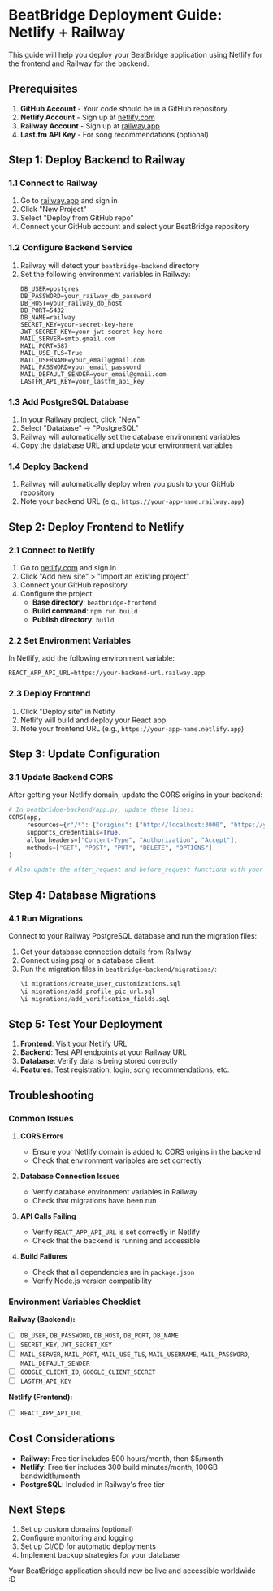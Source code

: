 # BeatBridge Deployment Guide: Netlify + Railway

This guide will help you deploy your BeatBridge application using Netlify for the frontend and Railway for the backend.

## Prerequisites

1. **GitHub Account** - Your code should be in a GitHub repository
2. **Netlify Account** - Sign up at [netlify.com](https://netlify.com)
3. **Railway Account** - Sign up at [railway.app](https://railway.app)
4. **Last.fm API Key** - For song recommendations (optional)

## Step 1: Deploy Backend to Railway

### 1.1 Connect to Railway
1. Go to [railway.app](https://railway.app) and sign in
2. Click "New Project"
3. Select "Deploy from GitHub repo"
4. Connect your GitHub account and select your BeatBridge repository

### 1.2 Configure Backend Service
1. Railway will detect your `beatbridge-backend` directory
2. Set the following environment variables in Railway:
   ```
   DB_USER=postgres
   DB_PASSWORD=your_railway_db_password
   DB_HOST=your_railway_db_host
   DB_PORT=5432
   DB_NAME=railway
   SECRET_KEY=your-secret-key-here
   JWT_SECRET_KEY=your-jwt-secret-key-here
   MAIL_SERVER=smtp.gmail.com
   MAIL_PORT=587
   MAIL_USE_TLS=True
   MAIL_USERNAME=your_email@gmail.com
   MAIL_PASSWORD=your_email_password
   MAIL_DEFAULT_SENDER=your_email@gmail.com
   LASTFM_API_KEY=your_lastfm_api_key
   ```

### 1.3 Add PostgreSQL Database
1. In your Railway project, click "New"
2. Select "Database" → "PostgreSQL"
3. Railway will automatically set the database environment variables
4. Copy the database URL and update your environment variables

### 1.4 Deploy Backend
1. Railway will automatically deploy when you push to your GitHub repository
2. Note your backend URL (e.g., `https://your-app-name.railway.app`)

## Step 2: Deploy Frontend to Netlify

### 2.1 Connect to Netlify
1. Go to [netlify.com](https://netlify.com) and sign in
2. Click "Add new site" > "Import an existing project"
3. Connect your GitHub repository
4. Configure the project:
   - **Base directory**: `beatbridge-frontend`
   - **Build command**: `npm run build`
   - **Publish directory**: `build`

### 2.2 Set Environment Variables
In Netlify, add the following environment variable:
```
REACT_APP_API_URL=https://your-backend-url.railway.app
```

### 2.3 Deploy Frontend
1. Click "Deploy site" in Netlify
2. Netlify will build and deploy your React app
3. Note your frontend URL (e.g., `https://your-app-name.netlify.app`)

## Step 3: Update Configuration

### 3.1 Update Backend CORS
After getting your Netlify domain, update the CORS origins in your backend:

```python
# In beatbridge-backend/app.py, update these lines:
CORS(app,
     resources={r"/*": {"origins": ["http://localhost:3000", "https://your-actual-netlify-domain.netlify.app"]}},
     supports_credentials=True,
     allow_headers=["Content-Type", "Authorization", "Accept"],
     methods=["GET", "POST", "PUT", "DELETE", "OPTIONS"]
)

# Also update the after_request and before_request functions with your actual Netlify domain
```

## Step 4: Database Migrations

### 4.1 Run Migrations
Connect to your Railway PostgreSQL database and run the migration files:

1. Get your database connection details from Railway
2. Connect using psql or a database client
3. Run the migration files in `beatbridge-backend/migrations/`:
   ```sql
   \i migrations/create_user_customizations.sql
   \i migrations/add_profile_pic_url.sql
   \i migrations/add_verification_fields.sql
   ```

## Step 5: Test Your Deployment

1. **Frontend**: Visit your Netlify URL
2. **Backend**: Test API endpoints at your Railway URL
3. **Database**: Verify data is being stored correctly
4. **Features**: Test registration, login, song recommendations, etc.

## Troubleshooting

### Common Issues

1. **CORS Errors**
   - Ensure your Netlify domain is added to CORS origins in the backend
   - Check that environment variables are set correctly

2. **Database Connection Issues**
   - Verify database environment variables in Railway
   - Check that migrations have been run

3. **API Calls Failing**
   - Verify `REACT_APP_API_URL` is set correctly in Netlify
   - Check that the backend is running and accessible

4. **Build Failures**
   - Check that all dependencies are in `package.json`
   - Verify Node.js version compatibility

### Environment Variables Checklist

**Railway (Backend):**
- [ ] `DB_USER`, `DB_PASSWORD`, `DB_HOST`, `DB_PORT`, `DB_NAME`
- [ ] `SECRET_KEY`, `JWT_SECRET_KEY`
- [ ] `MAIL_SERVER`, `MAIL_PORT`, `MAIL_USE_TLS`, `MAIL_USERNAME`, `MAIL_PASSWORD`, `MAIL_DEFAULT_SENDER`
- [ ] `GOOGLE_CLIENT_ID`, `GOOGLE_CLIENT_SECRET`
- [ ] `LASTFM_API_KEY`

**Netlify (Frontend):**
- [ ] `REACT_APP_API_URL`

## Cost Considerations

- **Railway**: Free tier includes 500 hours/month, then $5/month
- **Netlify**: Free tier includes 300 build minutes/month, 100GB bandwidth/month
- **PostgreSQL**: Included in Railway's free tier

## Next Steps

1. Set up custom domains (optional)
2. Configure monitoring and logging
3. Set up CI/CD for automatic deployments
4. Implement backup strategies for your database

Your BeatBridge application should now be live and accessible worldwide :D